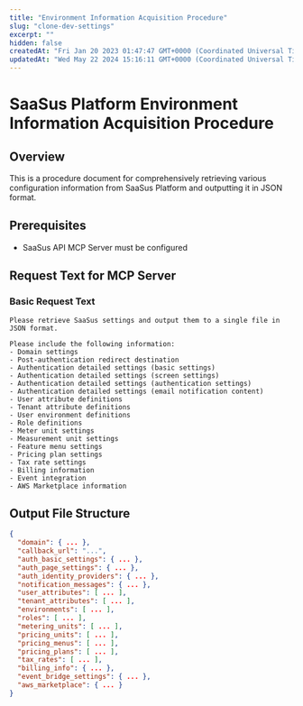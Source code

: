 ```yaml
---
title: "Environment Information Acquisition Procedure"
slug: "clone-dev-settings"
excerpt: ""
hidden: false
createdAt: "Fri Jan 20 2023 01:47:47 GMT+0000 (Coordinated Universal Time)"
updatedAt: "Wed May 22 2024 15:16:11 GMT+0000 (Coordinated Universal Time)"
---
```


# SaaSus Platform Environment Information Acquisition Procedure

## Overview
This is a procedure document for comprehensively retrieving various configuration information from SaaSus Platform and outputting it in JSON format.

## Prerequisites
- SaaSus API MCP Server must be configured

## Request Text for MCP Server

### Basic Request Text
```
Please retrieve SaaSus settings and output them to a single file in JSON format.

Please include the following information:
- Domain settings
- Post-authentication redirect destination
- Authentication detailed settings (basic settings)
- Authentication detailed settings (screen settings)
- Authentication detailed settings (authentication settings)
- Authentication detailed settings (email notification content)
- User attribute definitions
- Tenant attribute definitions
- User environment definitions
- Role definitions
- Meter unit settings
- Measurement unit settings
- Feature menu settings
- Pricing plan settings
- Tax rate settings
- Billing information
- Event integration
- AWS Marketplace information
```
## Output File Structure

```json
{
  "domain": { ... },
  "callback_url": "...",
  "auth_basic_settings": { ... },
  "auth_page_settings": { ... },
  "auth_identity_providers": { ... },
  "notification_messages": { ... },
  "user_attributes": [ ... ],
  "tenant_attributes": [ ... ],
  "environments": [ ... ],
  "roles": [ ... ],
  "metering_units": [ ... ],
  "pricing_units": [ ... ],
  "pricing_menus": [ ... ],
  "pricing_plans": [ ... ],
  "tax_rates": [ ... ],
  "billing_info": { ... },
  "event_bridge_settings": { ... },
  "aws_marketplace": { ... }
}
